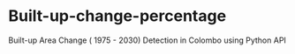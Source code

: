 # Built-up-change-percentage
Built-up Area Change ( 1975 - 2030)  Detection in Colombo using Python API 
